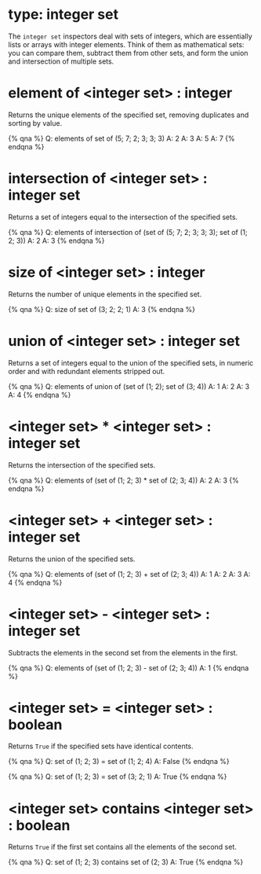 # type: integer set

The `integer set` inspectors deal with sets of integers, which are essentially lists or arrays with integer elements. Think of them as mathematical sets: you can compare them, subtract them from other sets, and form the union and intersection of multiple sets.

# element of &lt;integer set&gt; : integer

Returns the unique elements of the specified set, removing duplicates and sorting by value.

{% qna %}
Q: elements of set of (5; 7; 2; 3; 3; 3)
A: 2
A: 3
A: 5
A: 7
{% endqna %}

# intersection of &lt;integer set&gt; : integer set

Returns a set of integers equal to the intersection of the specified sets.

{% qna %}
Q: elements of intersection of (set of (5; 7; 2; 3; 3; 3); set of (1; 2; 3))
A: 2
A: 3
{% endqna %}

# size of &lt;integer set&gt; : integer

Returns the number of unique elements in the specified set.

{% qna %}
Q: size of set of (3; 2; 2; 1)
A: 3
{% endqna %}

# union of &lt;integer set&gt; : integer set

Returns a set of integers equal to the union of the specified sets, in numeric order and with redundant elements stripped out.

{% qna %}
Q: elements of union of (set of (1; 2); set of (3; 4))
A: 1
A: 2
A: 3
A: 4
{% endqna %}

# &lt;integer set&gt; * &lt;integer set&gt; : integer set

Returns the intersection of the specified sets.

{% qna %}
Q: elements of (set of (1; 2; 3) * set of (2; 3; 4))
A: 2
A: 3
{% endqna %}

# &lt;integer set&gt; + &lt;integer set&gt; : integer set

Returns the union of the specified sets.

{% qna %}
Q: elements of (set of (1; 2; 3) + set of (2; 3; 4))
A: 1
A: 2
A: 3
A: 4
{% endqna %}

# &lt;integer set&gt; - &lt;integer set&gt; : integer set

Subtracts the elements in the second set from the elements in the first.

{% qna %}
Q: elements of (set of (1; 2; 3) - set of (2; 3; 4))
A: 1
{% endqna %}

# &lt;integer set&gt; = &lt;integer set&gt; : boolean

Returns `True` if the specified sets have identical contents.

{% qna %}
Q: set of (1; 2; 3) = set of (1; 2; 4)
A: False
{% endqna %}

{% qna %}
Q: set of (1; 2; 3) = set of (3; 2; 1)
A: True
{% endqna %}

# &lt;integer set&gt; contains &lt;integer set&gt; : boolean

Returns `True` if the first set contains all the elements of the second set.

{% qna %}
Q: set of (1; 2; 3) contains set of (2; 3)
A: True
{% endqna %}
